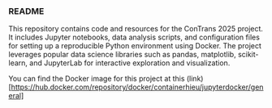 ### README

This repository contains code and resources for the ConTrans 2025 project. It includes Jupyter notebooks, data analysis scripts, and configuration files for setting up a reproducible Python environment using Docker. The project leverages popular data science libraries such as pandas, matplotlib, scikit-learn, and JupyterLab for interactive exploration and visualization.

You can find the Docker image for this project at this (link)[https://hub.docker.com/repository/docker/containerhieu/jupyterdocker/general]
